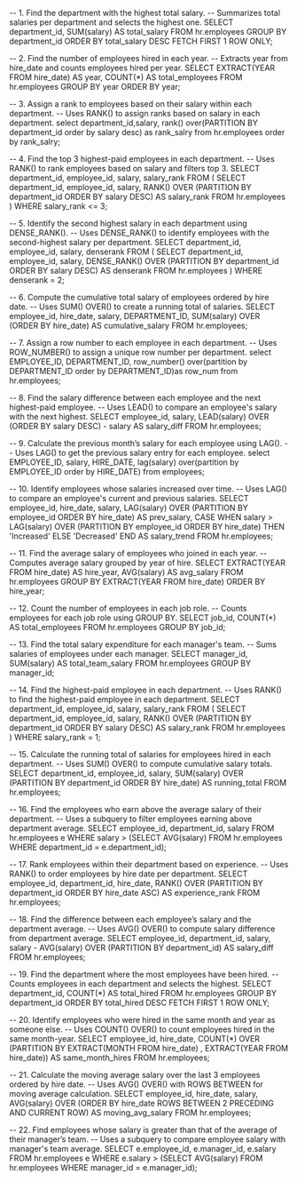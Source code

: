 -- 1. Find the department with the highest total salary.
-- Summarizes total salaries per department and selects the highest one.
SELECT department_id, SUM(salary) AS total_salary
FROM hr.employees
GROUP BY department_id
ORDER BY total_salary DESC
FETCH FIRST 1 ROW ONLY;

-- 2. Find the number of employees hired in each year.
-- Extracts year from hire_date and counts employees hired per year.
SELECT 
    EXTRACT(YEAR FROM hire_date) AS year, 
    COUNT(*) AS total_employees
FROM hr.employees
GROUP BY year
ORDER BY year;


-- 3. Assign a rank to employees based on their salary within each department.
-- Uses RANK() to assign ranks based on salary in each department.
select department_id,salary,
rank() over(PARTITION BY department_id order by salary desc) as rank_salry
from hr.employees
order by  rank_salry;


-- 4. Find the top 3 highest-paid employees in each department.
-- Uses RANK() to rank employees based on salary and filters top 3.
SELECT department_id, employee_id, salary, salary_rank
FROM (
     SELECT department_id, employee_id, salary,
           RANK() OVER (PARTITION BY department_id ORDER BY salary DESC) AS salary_rank 
    FROM hr.employees
)
WHERE salary_rank <= 3;

-- 5. Identify the second highest salary in each department using DENSE_RANK().
-- Uses DENSE_RANK() to identify employees with the second-highest salary per department.
SELECT department_id, employee_id, salary, denserank 
FROM (
     SELECT department_id, employee_id, salary,
            DENSE_RANK() OVER (PARTITION BY department_id ORDER BY salary DESC) AS denserank
    FROM hr.employees
)
WHERE denserank  = 2;


-- 6. Compute the cumulative total salary of employees ordered by hire date.
-- Uses SUM() OVER() to create a running total of salaries.
SELECT employee_id, hire_date, salary, DEPARTMENT_ID,
       SUM(salary) OVER (ORDER BY hire_date) AS cumulative_salary
FROM hr.employees;


-- 7. Assign a row number to each employee in each department.
-- Uses ROW_NUMBER() to assign a unique row number per department.
select EMPLOYEE_ID, DEPARTMENT_ID,
row_number() over(partition by DEPARTMENT_ID order by DEPARTMENT_ID)as row_num
from hr.employees;


-- 8. Find the salary difference between each employee and the next highest-paid employee.
-- Uses LEAD() to compare an employee's salary with the next highest.
SELECT employee_id, salary, 
       LEAD(salary) OVER (ORDER BY salary DESC) - salary AS salary_diff
FROM hr.employees;


-- 9. Calculate the previous month’s salary for each employee using LAG().
-- Uses LAG() to get the previous salary entry for each employee.
select EMPLOYEE_ID, salary, HIRE_DATE,
lag(salary) over(partition by EMPLOYEE_ID order by HIRE_DATE)
from employees;


-- 10. Identify employees whose salaries increased over time.
-- Uses LAG() to compare an employee's current and previous salaries.
SELECT employee_id, hire_date, salary, 
       LAG(salary) OVER (PARTITION BY employee_id ORDER BY hire_date) AS prev_salary,
       CASE 
           WHEN salary > LAG(salary) OVER (PARTITION BY employee_id ORDER BY hire_date) 
           THEN 'Increased' 
           ELSE 'Decreased' 
       END AS salary_trend
FROM hr.employees;


-- 11. Find the average salary of employees who joined in each year.
-- Computes average salary grouped by year of hire.
SELECT EXTRACT(YEAR FROM hire_date) AS hire_year, AVG(salary) AS avg_salary
FROM hr.employees
GROUP BY EXTRACT(YEAR FROM hire_date)
ORDER BY hire_year;


-- 12. Count the number of employees in each job role.
-- Counts employees for each job role using GROUP BY.
SELECT job_id, COUNT(*) AS total_employees
FROM hr.employees
GROUP BY job_id;


-- 13. Find the total salary expenditure for each manager's team.
-- Sums salaries of employees under each manager.
SELECT manager_id, SUM(salary) AS total_team_salary
FROM hr.employees
GROUP BY manager_id;


-- 14. Find the highest-paid employee in each department.
-- Uses RANK() to find the highest-paid employee in each department.
SELECT department_id, employee_id, salary, salary_rank
FROM (
    SELECT department_id, employee_id, salary,
           RANK() OVER (PARTITION BY department_id ORDER BY salary DESC) AS salary_rank
    FROM hr.employees
) WHERE salary_rank = 1;


-- 15. Calculate the running total of salaries for employees hired in each department.
-- Uses SUM() OVER() to compute cumulative salary totals.
SELECT department_id, employee_id, salary, 
       SUM(salary) OVER (PARTITION BY department_id ORDER BY hire_date) AS running_total
FROM hr.employees;


-- 16. Find the employees who earn above the average salary of their department.
-- Uses a subquery to filter employees earning above department average.
SELECT employee_id, department_id, salary
FROM hr.employees e
WHERE salary > (SELECT AVG(salary) FROM hr.employees WHERE department_id = e.department_id);


-- 17. Rank employees within their department based on experience.
-- Uses RANK() to order employees by hire date per department.
SELECT employee_id, department_id, hire_date, 
       RANK() OVER (PARTITION BY department_id ORDER BY hire_date ASC) AS experience_rank
FROM hr.employees;


-- 18. Find the difference between each employee’s salary and the department average.
-- Uses AVG() OVER() to compute salary difference from department average.
SELECT employee_id, department_id, salary, 
       salary - AVG(salary) OVER (PARTITION BY department_id) AS salary_diff
FROM hr.employees;


-- 19. Find the department where the most employees have been hired.
-- Counts employees in each department and selects the highest.
SELECT department_id, COUNT(*) AS total_hired
FROM hr.employees
GROUP BY department_id
ORDER BY total_hired DESC
FETCH FIRST 1 ROW ONLY;


-- 20. Identify employees who were hired in the same month and year as someone else.
-- Uses COUNT() OVER() to count employees hired in the same month-year.
SELECT employee_id, hire_date, 
       COUNT(*) OVER (PARTITION BY EXTRACT(MONTH FROM hire_date) , EXTRACT(YEAR FROM hire_date)) AS same_month_hires
FROM hr.employees;

-- 21. Calculate the moving average salary over the last 3 employees ordered by hire date.
-- Uses AVG() OVER() with ROWS BETWEEN for moving average calculation.
SELECT employee_id, hire_date, salary, 
       AVG(salary) OVER (ORDER BY hire_date ROWS BETWEEN 2 PRECEDING AND CURRENT ROW) AS moving_avg_salary
FROM hr.employees;

-- 22. Find employees whose salary is greater than that of the average of their manager’s team.
-- Uses a subquery to compare employee salary with manager's team average.
SELECT e.employee_id, e.manager_id, e.salary
FROM hr.employees e
WHERE e.salary > (SELECT AVG(salary) FROM hr.employees WHERE manager_id = e.manager_id);